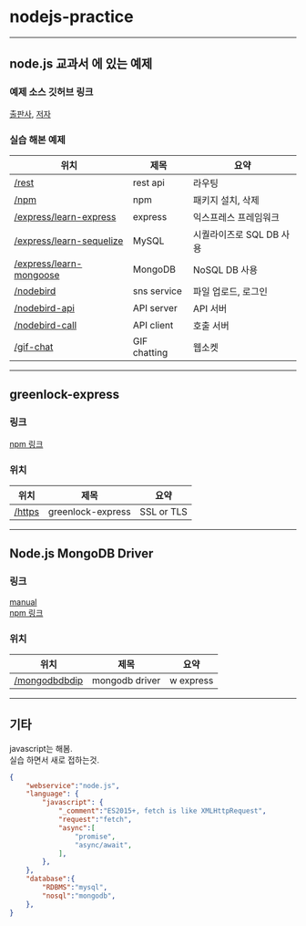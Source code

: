 # nodejs-practice
---
## **node.js 교과서** 에 있는 예제  
### 예제 소스 깃허브 링크  
[출판사](https://github.com/gilbutITbook/006982), [저자](https://github.com/zerocho/nodejs-book)  

### 실습 해본 예제  
|위치|제목|요약|
|-|-|-|
|[/rest](/rest)|rest api|라우팅|
|[/npm](/npm)|npm|패키지 설치, 삭제|
|[/express/learn-express](/express/learn-express)|express|익스프레스 프레임워크|
|[/express/learn-sequelize](/express/learn-sequelize)|MySQL|시퀄라이즈로 SQL DB 사용|
|[/express/learn-mongoose](/express/learn-mongoose)|MongoDB|NoSQL DB 사용|
|[/nodebird](/nodebird)|sns service|파일 업로드, 로그인|
|[/nodebird-api](/nodebird-api)|API server|API 서버|
|[/nodebird-call](/nodebird-call)|API client|호출 서버|
|[/gif-chat](/gif-chat)|GIF chatting|웹소켓|

---

## greenlock-express
### 링크
[npm 링크](https://www.npmjs.com/package/greenlock-express)
### 위치
|위치|제목|요약|
|-|-|-|
|[/https](/https)|greenlock-express|SSL or TLS|

---

## Node.js MongoDB Driver
### 링크
[manual](https://docs.mongodb.com/manual)  
[npm 링크](https://www.npmjs.com/package/mongodb)  
### 위치
|위치|제목|요약|
|-|-|-|
|[/mongodbdbdip](/mongodbdbdip)|mongodb driver|w express|

---

## 기타
javascript는 해봄.  
실습 하면서 새로 접하는것.
```json
{
    "webservice":"node.js",
    "language": {
        "javascript": {
            "_comment":"ES2015+, fetch is like XMLHttpRequest",
            "request":"fetch",
            "async":[
                "promise",
                "async/await",                
            ],
        },
    },
    "database":{
        "RDBMS":"mysql",
        "nosql":"mongodb",
    },
}
```

